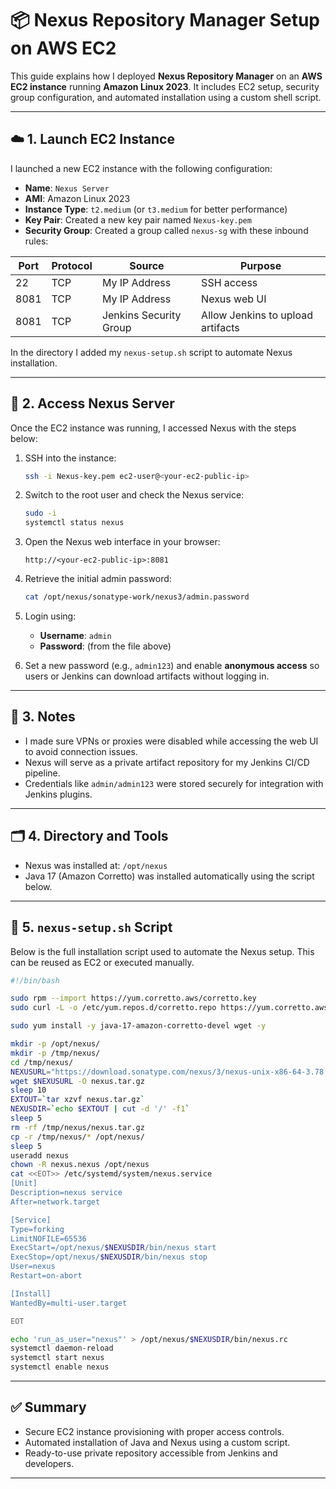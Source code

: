 # 📦 Nexus Repository Manager Setup on AWS EC2

This guide explains how I deployed **Nexus Repository Manager** on an **AWS EC2 instance** running **Amazon Linux 2023**. It includes EC2 setup, security group configuration, and automated installation using a custom shell script.

---

## ☁️ 1. Launch EC2 Instance

I launched a new EC2 instance with the following configuration:

- **Name**: `Nexus Server`
- **AMI**: Amazon Linux 2023
- **Instance Type**: `t2.medium` (or `t3.medium` for better performance)
- **Key Pair**: Created a new key pair named `Nexus-key.pem`
- **Security Group**: Created a group called `nexus-sg` with these inbound rules:

| Port  | Protocol | Source                | Purpose                     |
|-------|----------|------------------------|-----------------------------|
| 22    | TCP      | My IP Address          | SSH access                  |
| 8081  | TCP      | My IP Address          | Nexus web UI                |
| 8081  | TCP      | Jenkins Security Group | Allow Jenkins to upload artifacts |

In the directory I added my `nexus-setup.sh` script to automate Nexus installation.

---

## 🔧 2. Access Nexus Server

Once the EC2 instance was running, I accessed Nexus with the steps below:

1. SSH into the instance:
   ```bash
   ssh -i Nexus-key.pem ec2-user@<your-ec2-public-ip>
   ```

2. Switch to the root user and check the Nexus service:
   ```bash
   sudo -i
   systemctl status nexus
   ```

3. Open the Nexus web interface in your browser:
   ```
   http://<your-ec2-public-ip>:8081
   ```

4. Retrieve the initial admin password:
   ```bash
   cat /opt/nexus/sonatype-work/nexus3/admin.password
   ```

5. Login using:
   - **Username**: `admin`
   - **Password**: (from the file above)

6. Set a new password (e.g., `admin123`) and enable **anonymous access** so users or Jenkins can download artifacts without logging in.

---

## 🧾 3. Notes

- I made sure VPNs or proxies were disabled while accessing the web UI to avoid connection issues.
- Nexus will serve as a private artifact repository for my Jenkins CI/CD pipeline.
- Credentials like `admin/admin123` were stored securely for integration with Jenkins plugins.

---

## 🗂️ 4. Directory and Tools

- Nexus was installed at: `/opt/nexus`
- Java 17 (Amazon Corretto) was installed automatically using the script below.

---

## 📜 5. `nexus-setup.sh` Script

Below is the full installation script used to automate the Nexus setup. This can be reused as EC2  or executed manually.

```bash
#!/bin/bash

sudo rpm --import https://yum.corretto.aws/corretto.key
sudo curl -L -o /etc/yum.repos.d/corretto.repo https://yum.corretto.aws/corretto.repo

sudo yum install -y java-17-amazon-corretto-devel wget -y

mkdir -p /opt/nexus/
mkdir -p /tmp/nexus/
cd /tmp/nexus/
NEXUSURL="https://download.sonatype.com/nexus/3/nexus-unix-x86-64-3.78.0-14.tar.gz"
wget $NEXUSURL -O nexus.tar.gz
sleep 10
EXTOUT=`tar xzvf nexus.tar.gz`
NEXUSDIR=`echo $EXTOUT | cut -d '/' -f1`
sleep 5
rm -rf /tmp/nexus/nexus.tar.gz
cp -r /tmp/nexus/* /opt/nexus/
sleep 5
useradd nexus
chown -R nexus.nexus /opt/nexus
cat <<EOT>> /etc/systemd/system/nexus.service
[Unit]
Description=nexus service
After=network.target

[Service]
Type=forking
LimitNOFILE=65536
ExecStart=/opt/nexus/$NEXUSDIR/bin/nexus start
ExecStop=/opt/nexus/$NEXUSDIR/bin/nexus stop
User=nexus
Restart=on-abort

[Install]
WantedBy=multi-user.target

EOT

echo 'run_as_user="nexus"' > /opt/nexus/$NEXUSDIR/bin/nexus.rc
systemctl daemon-reload
systemctl start nexus
systemctl enable nexus
```

---

## ✅ Summary

- Secure EC2 instance provisioning with proper access controls.
- Automated installation of Java and Nexus using a custom script.
- Ready-to-use private repository accessible from Jenkins and developers.

---